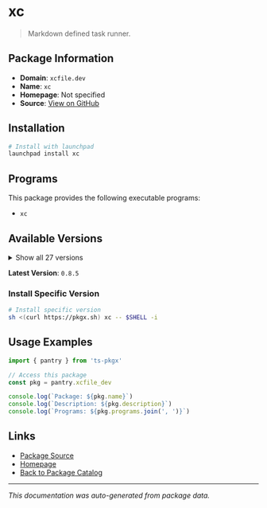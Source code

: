 # xc

> Markdown defined task runner.

## Package Information

- **Domain**: `xcfile.dev`
- **Name**: `xc`
- **Homepage**: Not specified
- **Source**: [View on GitHub](https://github.com/pkgxdev/pantry/tree/main/projects/xcfile.dev/package.yml)

## Installation

```bash
# Install with launchpad
launchpad install xc
```

## Programs

This package provides the following executable programs:

- `xc`

## Available Versions

<details>
<summary>Show all 27 versions</summary>

- `0.8.5`, `0.8.4`, `0.8.3`, `0.8.2`, `0.8.1`
- `0.8.0`, `0.7.0`, `0.6.0`, `0.5.0`, `0.4.1`
- `0.4.0`, `0.3.0`, `0.2.0`, `0.1.181`, `0.1.180`
- `0.0.180`, `0.0.175`, `0.0.169`, `0.0.159`, `0.0.154`
- `0.0.152`, `0.0.148`, `0.0.146`, `0.0.144`, `0.0.142`
- `0.0.111`, `0.0.110`

</details>

**Latest Version**: `0.8.5`

### Install Specific Version

```bash
# Install specific version
sh <(curl https://pkgx.sh) xc -- $SHELL -i
```

## Usage Examples

```typescript
import { pantry } from 'ts-pkgx'

// Access this package
const pkg = pantry.xcfile_dev

console.log(`Package: ${pkg.name}`)
console.log(`Description: ${pkg.description}`)
console.log(`Programs: ${pkg.programs.join(', ')}`)
```

## Links

- [Package Source](https://github.com/pkgxdev/pantry/tree/main/projects/xcfile.dev/package.yml)
- [Homepage](#)
- [Back to Package Catalog](../package-catalog.md)

---

*This documentation was auto-generated from package data.*
